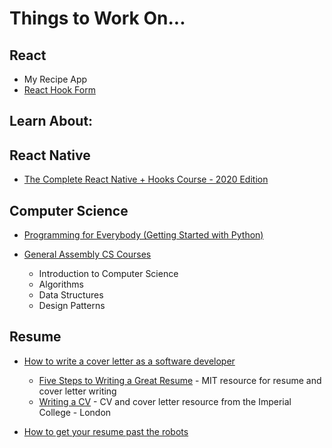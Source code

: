 # Things to Work On...

## React
* My Recipe App
* [React Hook Form](https://react-hook-form.com)

## Learn About:

## React Native
* [The Complete React Native + Hooks Course - 2020 Edition](https://www.udemy.com/course/the-complete-react-native-and-redux-course/learn)

## Computer Science
* [Programming for Everybody (Getting Started with Python)](https://www.coursera.org/learn/python/home/welcome)

* [General Assembly CS Courses](http://my.generalassemb.ly)
    * Introduction to Computer Science
    * Algorithms
    * Data Structures
    * Design Patterns

## Resume
* [How to write a cover letter as a software developer](https://medium.com/@learnitmyway/how-to-write-a-cover-letter-as-a-software-developer-cover-letter-and-cv-included-2190e0d23e97)
    * [Five Steps to Writing a Great Resume](https://capd.mit.edu/jobs-and-internships/resumes-cvs-cover-letters-and-linkedin/resumes) - MIT resource for resume and cover letter writing
    * [Writing a CV](http://www.imperial.ac.uk/careers/application-process/cv/) - CV and cover letter resource from the Imperial College - London

* [How to get your resume past the robots](https://www.themuse.com/advice/beat-the-robots-how-to-get-your-resume-past-the-system-into-human-hands)
